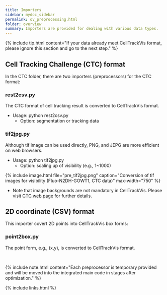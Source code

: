```yaml
---
title: Importers
sidebar: mydoc_sidebar
permalink: ov_preprocessing.html
folder: overview
summary: Importers are provided for dealing with various data types. 
---
```


{% include tip.html content="If your data already meet CellTrackVis format, please ignore this section and go to the next step." %}

## Cell Tracking Challenge (CTC) format

In the CTC folder, there are two importers (preprocessors) for the CTC format:

### rest2csv.py

The CTC format of cell tracking result is converted to CellTrackVis format.
- Usage: python rest2csv.py
  * Option: segmentation or tracking data 

### tif2jpg.py

Although tif image can be used directly, PNG, and JEPG are more efficient on web browsers.
- Usage: python tif2jpg.py
  * Option: scaling up of visibility (e.g., 1~1000)

{% include image.html file="pre_tif2jpg.png" caption="Conversion of tif images for visibility (Fluo-N2DH-GOWT1, CTC data)" max-width="750" %}  

- Note that image backgrounds are not mandatory in CellTrackVis. Please visit [CTC web page](http://celltrackingchallenge.net) for further details.

## 2D coordinate (CSV) format

This importer covert 2D points into CellTrackVis box forms:

### point2box.py

The point form, e.g., (x,y), is converted to CellTrackVis format.

 

{% include note.html content="Each preprocessor is temporary provided and will be moved into the integrated main code in stages after optimization." %}

{% include links.html %}
